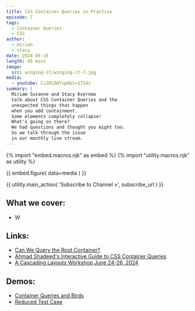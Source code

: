 ```yaml
---
title: CSS Container Queries in Practice
episode: 7
tags:
  - Container Queries
  - CSS
author:
  - miriam
  - stacy
date: 2024-05-16
length: 45 mins
image:
  src: winging-it/winging-it-7.jpg
media:
  - youtube: Ci2DLDQYup0&t=1714s
summary: |
  Miriam Suzanne and Stacy Kvernmo
  talk about CSS Container Queries and the
  unexpected things that happen
  when you add containment.
  Some elements completely collapse!
  What's going on there?
  We had questions and thought you might too.
  So we talk through the issue
  in our monthly live stream.
---
```


{% import "embed.macros.njk" as embed %}
{% import "utility.macros.njk" as utility %}

{{ embed.figure(
  data=media
) }}

{{ utility.main_action(
  'Subscribe to Channel »',
  subscribe_url
) }}

## What we cover:

- W

## Links:

- [Can We Query the Root Container?](https://www.oddbird.net/2023/07/05/contain-root/)
- [Ahmad Shadeed's Interactive Guide to CSS Container Queries](https://ishadeed.com/article/css-container-query-guide/)
- [A Cascading Layouts Workshop June 24-26, 2024](https://www.oddbird.net/workshops/cascading-layouts/)

## Demos:

- [Container Queries and Birds](https://codepen.io/stacy/pen/abrvZNL?editors=1100)
- [Reduced Test Case](https://codepen.io/miriamsuzanne/pen/YzbyeEx)
